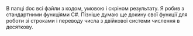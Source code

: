 В папці doc всі файли з кодом, умовою і скріном результату.
Я робив з стандартними функціями C#. Пізніше думаю ще докину свої функції для роботи зі строками і переводу числа з двійкової системи числення в десяткову.